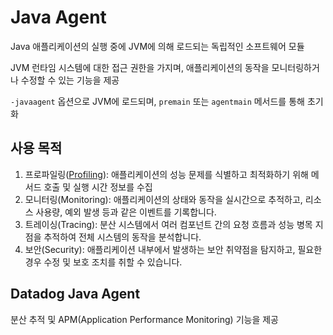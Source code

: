 # Java Agent
Java 애플리케이션의 실행 중에 JVM에 의해 로드되는 독립적인 소프트웨어 모듈

JVM 런타임 시스템에 대한 접근 권한을 가지며, 애플리케이션의 동작을 모니터링하거나 수정할 수 있는 기능을 제공

`-javaagent` 옵션으로 JVM에 로드되며, `premain` 또는 `agentmain` 메서드를 통해 초기화
## 사용 목적
1. 프로파일링([Profiling](Profiling)): 애플리케이션의 성능 문제를 식별하고 최적화하기 위해 메서드 호출 및 실행 시간 정보를 수집
2. 모니터링(Monitoring): 애플리케이션의 상태와 동작을 실시간으로 추적하고, 리소스 사용량, 예외 발생 등과 같은 이벤트를 기록합니다.
3. 트레이싱(Tracing): 분산 시스템에서 여러 컴포넌트 간의 요청 흐름과 성능 병목 지점을 추적하여 전체 시스템의 동작을 분석합니다.
4. 보안(Security): 애플리케이션 내부에서 발생하는 보안 취약점을 탐지하고, 필요한 경우 수정 및 보호 조치를 취할 수 있습니다.

## Datadog Java Agent
분산 추적 및 APM(Application Performance Monitoring) 기능을 제공